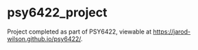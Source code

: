# psy6422_project
Project completed as part of PSY6422, viewable at https://jarod-wilson.github.io/psy6422/.
